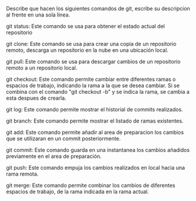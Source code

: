 Describe que hacen los siguientes comandos de git, escribe su descripcion al frente en una sola linea.

git status: Este comando se usa para obtener el estado actual del repositorio

git clone: Este comando se usa para crear una copia de un repositorio remoto, descarga un repositorio en la nube en una ubicación local.

git pull: Este comando se usa para descargar cambios de un repositorio remoto a un repositorio local.

git checkout: Este comando permite cambiar entre diferentes ramas o espacios de trabajo, indicando la rama a la que se desea cambiar. Si se combina con el comando "git checkout -b" y se indica la rama, se cambia a esta despues de crearla.

git log: Este comando permite mostrar el historial de commits realizados.

git branch: Este comando permite mostrar el listado de ramas existentes.

git add: Este comando permite añadir al area de preparacion los cambios que se utilizaran en un commit posteriormente.

git commit: Este comando guarda en una instantanea los cambios añadidos previamente en el area de preparación.

git push: Este comando empuja los cambios realizados en local hacia una rama remota.

git merge: Este comando permite combinar los cambios de diferentes espacios de trabajo, de la rama indicada en la rama actual.
